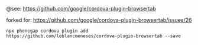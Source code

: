 @see: https://github.com/google/cordova-plugin-browsertab

forked for: https://github.com/google/cordova-plugin-browsertab/issues/26

```
npx phonegap cordova plugin add https://github.com/leblancmeneses/cordova-plugin-browsertab --save
```